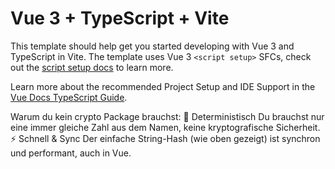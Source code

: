 # Vue 3 + TypeScript + Vite

This template should help get you started developing with Vue 3 and TypeScript in Vite. The template uses Vue 3 `<script setup>` SFCs, check out the [script setup docs](https://v3.vuejs.org/api/sfc-script-setup.html#sfc-script-setup) to learn more.

Learn more about the recommended Project Setup and IDE Support in the [Vue Docs TypeScript Guide](https://vuejs.org/guide/typescript/overview.html#project-setup).

Warum du kein crypto Package brauchst:
🔁 Deterministisch
Du brauchst nur eine immer gleiche Zahl aus dem Namen, keine kryptografische Sicherheit.
⚡ Schnell & Sync
Der einfache String-Hash (wie oben gezeigt) ist synchron und performant, auch in Vue.

